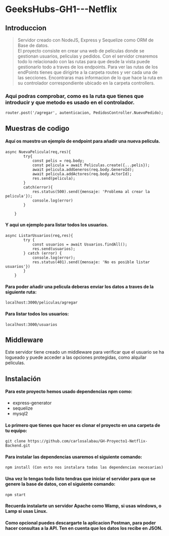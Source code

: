# GeeksHubs-GH1---Netflix

## Introduccion

> Servidor creado con NodeJS, Express y Sequelize como ORM de Base de datos.  
El proyecto consiste en crear una web de peliculas donde se gestionan usuarios, peliculas y pedidos.
Con el servidor crearemos todo lo relacionado con las rutas para que desde la vista puede gestionarlo todo a traves de los endpoints.
Para ver las rutas de los endPoints tienes que dirigirte a la carpeta routes y ver cada una de las secciones.
Encontraras mas informacion de lo que hace la ruta en su controlador correspondiente ubicado en la carpeta controllers.
### Aqui podras comprobar, como es la ruta que tienes que introducir y que metodo es usado en el controlador.
~~~
router.post('/agregar', autenticacion, PedidosController.NuevoPedido);
~~~
## Muestras de codigo

#### Aquí os muestro un ejemplo de endpoint para añadir una nueva pelicula.
~~~
async NuevaPelicula(req,res){
        try{
            const pelis = req.body;
            const pelicula = await Peliculas.create({...pelis});
            await pelicula.addGeneros(req.body.GeneroId);
            await pelicula.addActores(req.body.ActorId);
            res.send(pelicula);
        }
        catch(error){
            res.status(500).send({mensaje: 'Problema al crear la pelicula'});
            console.log(error)
        }
        
    }
~~~  
#### Y aqui un ejemplo para listar todos los usuarios.
~~~
async ListarUsuarios(req,res){
        try {
            const usuarios = await Usuarios.findAll();
            res.send(usuarios);
        } catch (error) {
            console.log(error);
            res.status(401).send({mensaje: 'No es posible listar usuarios'})
        }
    }
~~~
#### Para poder añadir una pelicula deberas enviar los datos a traves de la siguiente ruta:
~~~
localhost:3000/peliculas/agregar
~~~
#### Para listar todos los usuarios:
~~~
localhost:3000/usuarios
~~~

## Middleware

Este servidor tiene creado un middleware para verificar que el usuario se ha logueado y puede acceder a las opciones protegidas, como alquilar peliculas.

## Instalación

#### Para este proyecto hemos usado dependencias npm como:  
* express-generator
* sequelize
* mysql2

#### Lo primero que tienes que hacer es clonar el proyecto en una carpeta de tu equipo:
~~~
git clone https://github.com/carlosalabau/GH-Proyecto1-Netflix-Backend.git
~~~
####  Para instalar las dependencias usaremos el siguiente comando: 
~~~
npm install (Con esto nos instalara todas las dependencias necesarias)
~~~  
#### Una vez lo tengas todo listo tendras que iniciar el servidor para que se genere la base de datos, con el siguiente comando:
~~~
npm start
~~~
#### Recuerda instalarte un servidor Apache como Wamp, si usas windows, o Lamp si usas Linux.

#### Como opcional puedes descargarte la aplicacion **Postman**, para poder hacer consultas a la API. Ten en cuenta que los datos los recibe en JSON.
